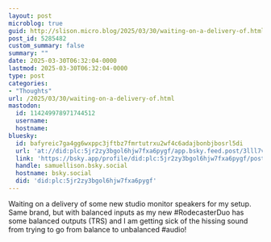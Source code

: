 ```yaml
---
layout: post
microblog: true
guid: http://slison.micro.blog/2025/03/30/waiting-on-a-delivery-of.html
post_id: 5285482
custom_summary: false
summary: ""
date: 2025-03-30T06:32:04-0000
lastmod: 2025-03-30T06:32:04-0000
type: post
categories:
- "Thoughts"
url: /2025/03/30/waiting-on-a-delivery-of.html
mastodon:
  id: 114249978971744512
  username: 
  hostname: 
bluesky:
  id: bafyreic7ga4gg6wxppc3jftbz7fmrtutrxu2wf4c6adajbonbjbosrl5di
  url: 'at://did:plc:5jr2zy3bgol6hjw7fxa6pygf/app.bsky.feed.post/3lll7vdvqom25'
  link: 'https://bsky.app/profile/did:plc:5jr2zy3bgol6hjw7fxa6pygf/post/3lll7vdvqom25'
  handle: samuellison.bsky.social
  hostname: bsky.social
  did: 'did:plc:5jr2zy3bgol6hjw7fxa6pygf'
---
```

Waiting on a delivery of some new studio monitor speakers for my setup. Same brand, but with balanced inputs as my new #RodecasterDuo has some balanced outputs (TRS) and I am getting sick of the hissing sound from trying to go from balance to unbalanced #audio!
